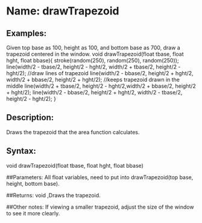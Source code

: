 # Name: drawTrapezoid

## Examples:
Given top base as 100, height as 100, and bottom base as 700, draw a trapezoid centered in the window. 
void drawTrapezoid(float tbase, float hght, float bbase){
  stroke(random(250), random(250), random(250));
  line(width/2 - tbase/2, height/2 - hght/2, width/2 + tbase/2, height/2 - hght/2); //draw lines of trapezoid
  line(width/2 - bbase/2, height/2 + hght/2, width/2 + bbase/2, height/2 + hght/2); //keeps trapezoid drawn in the middle
  line(width/2 + tbase/2, height/2 - hght/2,width/2 + bbase/2, height/2 + hght/2);
  line(width/2 - bbase/2, height/2 + hght/2, width/2 - tbase/2, height/2 - hght/2); 
} 
## Description:
Draws the trapezoid that the area function calculates. 

## Syntax:
void drawTrapezoid(float tbase, float hght, float bbase)


##Parameters: 
All float variables, need to put into drawTrapezoid(top base, height, bottom base).

##Returns:
void ,Draws the trapezoid.

##Other notes:
If viewing a smaller trapezoid, adjust the size of the window to see it more clearly. 
